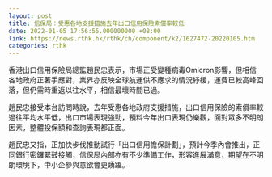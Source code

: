 ```yaml
---
layout: post
title: 信保局：受惠各地支援措施去年出口信用保險索償率較低
date: 2022-01-05 17:56:55.000000000 +08:00
link: https://news.rthk.hk/rthk/ch/component/k2/1627472-20220105.htm
categories: rthk
---
```


香港出口信用保險局總監趙民忠表示，市場正受變種病毒Omicron影響，但相信各地政府正著手應對，業界亦反映全球航運供不應求的情況紓緩，運費已較高峰回落，但仍需時重返以往水平，相信最壞時間已過。

趙民忠接受本台訪問時說，去年受惠各地政府支援措施，出口信用保險的索償率較過往平均水平低，出口市場表現強勁，預料今年出口表現仍樂觀，面對眾多不明朗因素，整體投保額和查詢表現都正面。

趙民忠又指，正加快步伐推動試行「出口信用擔保計劃」，預計今季內會推出，正同銀行密鑼緊鼓接觸，信保局內部亦有不少準備工作，形容進展滿意，期望在不明朗環境下，中小企參與意欲會更踴躍。
